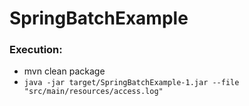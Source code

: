 # SpringBatchExample
### Execution:
- mvn clean package
- `java -jar target/SpringBatchExample-1.jar --file "src/main/resources/access.log"`
